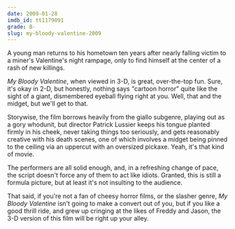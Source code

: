 ```yaml
---
date: 2009-01-28
imdb_id: tt1179891
grade: B-
slug: my-bloody-valentine-2009
---
```


A young man returns to his hometown ten years after nearly falling victim to a miner's Valentine's night rampage, only to find himself at the center of a rash of new killings.

_My Bloody Valentine_, when viewed in 3-D, is great, over-the-top fun. Sure, it's okay in 2-D, but honestly, nothing says "cartoon horror" quite like the sight of a giant, dismembered eyeball flying right at you. Well, that and the midget, but we'll get to that.

Storywise, the film borrows heavily from the giallo subgenre, playing out as a gory whodunit, but director Patrick Lussier keeps his tongue planted firmly in his cheek, never taking things too seriously, and gets reasonably creative with his death scenes, one of which involves a midget being pinned to the ceiling via an uppercut with an oversized pickaxe. Yeah, it's that kind of movie.

The performers are all solid enough, and, in a refreshing change of pace, the script doesn't force any of them to act like idiots. Granted, this is still a formula picture, but at least it's not insulting to the audience.

That said, if you're not a fan of cheesy horror films, or the slasher genre, _My Bloody Valentine_ isn't going to make a convert out of you, but if you like a good thrill ride, and grew up cringing at the likes of Freddy and Jason, the 3-D version of this film will be right up your alley.
